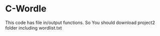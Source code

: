 # C-Wordle
This code has file in/output functions. So You should download project2 folder including wordlist.txt
